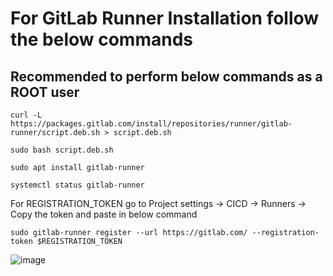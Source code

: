 # For GitLab Runner Installation follow the below commands

Recommended to perform below commands as a ROOT user
----------------------------------------------------------------------------------------------

```
curl -L https://packages.gitlab.com/install/repositories/runner/gitlab-runner/script.deb.sh > script.deb.sh
```
```
sudo bash script.deb.sh
```
```
sudo apt install gitlab-runner
```
```
systemctl status gitlab-runner
```
For REGISTRATION_TOKEN go to Project settings -> CICD -> Runners -> Copy the token and paste in below command
```
sudo gitlab-runner register --url https://gitlab.com/ --registration-token $REGISTRATION_TOKEN
```
![image](https://github.com/Pavan-1997/GitLab_CICD/assets/32020205/575cd389-0404-4f2f-a8ee-c975443a531a)
